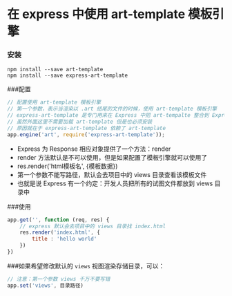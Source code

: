 # 在 express 中使用 art-template 模板引擎

### 安装
```shell
npm install --save art-template
npm install --save express-art-template
```

###配置
```javascript
// 配置使用 art-template 模板引擎
// 第一个参数，表示当渲染以 .art 结尾的文件的时候，使用 art-template 模板引擎
// express-art-template 是专门用来在 Express 中把 art-tempalte 整合到 Express 中
// 虽然外面这里不需要加载 art-template 但是也必须安装
// 原因就在于 express-art-template 依赖了 art-template
app.engine('art', require('express-art-template'));
```

+ Express 为 Response 相应对象提供了一个方法：render
+ render 方法默认是不可以使用，但是如果配置了模板引擎就可以使用了
+ res.render('html模板名', {模板数据})
+ 第一个参数不能写路径，默认会去项目中的 views 目录查看该模板文件
+ 也就是说 Express 有一个约定：开发人员把所有的试图文件都放到 views 目录中

###使用

```javascript
app.get('', function (req, res) {
	// express 默认会去项目中的 views 目录找 index.html
	res.render('index.html', {
		title : 'hello world'
	})
})
```

###如果希望修改默认的 `views` 视图渲染存储目录，可以：
```javascript
// 注意：第一个参数 views 千万不要写错
app.set('views', 目录路径)
```